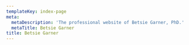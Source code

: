 ```yaml
---
templateKey: index-page
meta:
  metaDescription: 'The professional website of Betsie Garner, PhD.'
  metaTitle: Betsie Garner
title: Betsie Garner
---
```


